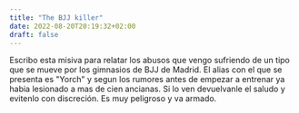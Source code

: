 ```yaml
---
title: "The BJJ killer"
date: 2022-08-20T20:19:32+02:00
draft: false
---
```

Escribo esta misiva para relatar los abusos que vengo sufriendo de un tipo que se mueve por los gimnasios de BJJ de Madrid. El alias con el que se presenta es "Yorch" y segun los rumores antes de empezar a entrenar ya habia lesionado a mas de cien ancianas. Si lo ven devuelvanle el saludo y evitenlo con discreción. Es muy peligroso y va armado.
